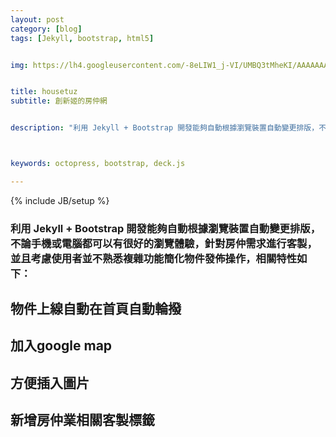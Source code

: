 ```yaml
---
layout: post
category: [blog] 
tags: [Jekyll, bootstrap, html5]


img: https://lh4.googleusercontent.com/-8eLIW1_j-VI/UMBQ3tMheKI/AAAAAAAALXA/47NPS7WZzq8/s912/DSC_4011.JPG


title: housetuz
subtitle: 創新姬的房仲網


description: "利用 Jekyll + Bootstrap 開發能夠自動根據瀏覽裝置自動變更排版，不論手機或電腦都可以有很好的瀏覽體驗，針對房仲需求進行客製"



keywords: octopress, bootstrap, deck.js

---
```

{% include JB/setup %}



### 利用 Jekyll + Bootstrap 開發能夠自動根據瀏覽裝置自動變更排版，不論手機或電腦都可以有很好的瀏覽體驗，針對房仲需求進行客製，並且考慮使用者並不熟悉複雜功能簡化物件發佈操作，相關特性如下：


## 物件上線自動在首頁自動輪撥

## 加入google map

## 方便插入圖片

## 新增房仲業相關客製標籤


    

    
